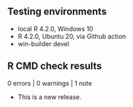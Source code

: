 ## Testing environments

* local R 4.2.0, Windows 10
* R 4.2.0, Ubuntu 20, via Github action
* win-builder devel


## R CMD check results

0 errors | 0 warnings | 1 note

* This is a new release.

